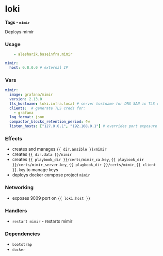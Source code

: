 # loki
__Tags - `mimir`__

Deploys mimir

### Usage
```yaml
    - alesharik.baseinfra.mimir
```
```yaml
mimir:
  host: 0.0.0.0 # external IP
```

### Vars
```yaml
mimir:
  image: grafana/mimir
  version: 2.13.0
  tls_hostname: loki.infra.local # server hostname for DNS SAN in TLS cert
  clients:  # generate TLS creds for:
    - grafana
  log_format: json
  compactor_blocks_retention_period: 4w
  listen_hosts: ["127.0.0.1", "192.168.0.1"] # overrides port exposure in docker. Default is `[mimir.host]`. Allows to expose container on multiple networks
```

### Effects
- creates and manages `{{ dir.ansible }}/mimir`
- creates `{{ dir.data }}/mimir`
- creates `{{ playbook_dir }}/certs/mimir_ca.key`, `{{ playbook_dir }}/certs/mimir_server.key`, `{{ playbook_dir }}/certs/mimir_{{ client }}.key` to manage keys
- deploys docker compose project `mimir`

### Networking
- exposes 9009 port on `{{ loki.host }}`

### Handlers
- `restart mimir` - restarts mimir

### Dependencies
- `bootstrap`
- `docker`
